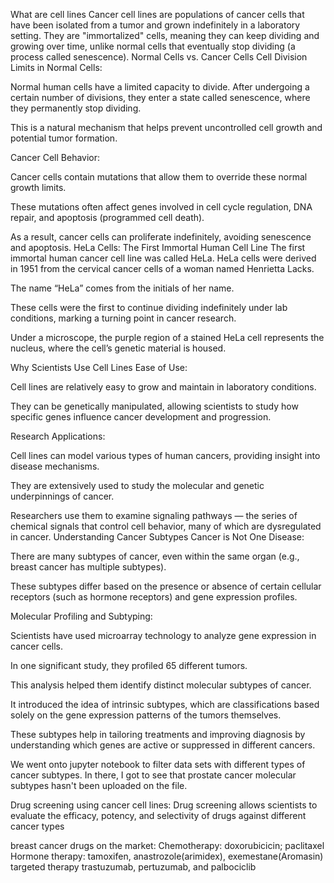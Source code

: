 What are cell lines
Cancer cell lines are populations of cancer cells that have been isolated from a tumor and grown indefinitely in a laboratory setting. They are "immortalized" cells, meaning they can keep dividing and growing over time, unlike normal cells that eventually stop dividing (a process called senescence).
Normal Cells vs. Cancer Cells
Cell Division Limits in Normal Cells:


Normal human cells have a limited capacity to divide.
After undergoing a certain number of divisions, they enter a state called senescence, where they permanently stop dividing.


This is a natural mechanism that helps prevent uncontrolled cell growth and potential tumor formation.


Cancer Cell Behavior:


Cancer cells contain mutations that allow them to override these normal growth limits.


These mutations often affect genes involved in cell cycle regulation, DNA repair, and apoptosis (programmed cell death).


As a result, cancer cells can proliferate indefinitely, avoiding senescence and apoptosis.
HeLa Cells: The First Immortal Human Cell Line
The first immortal human cancer cell line was called HeLa.
HeLa cells were derived in 1951 from the cervical cancer cells of a woman named Henrietta Lacks.


The name “HeLa” comes from the initials of her name.


These cells were the first to continue dividing indefinitely under lab conditions, marking a turning point in cancer research.


Under a microscope, the purple region of a stained HeLa cell represents the nucleus, where the cell’s genetic material is housed.


Why Scientists Use Cell Lines
Ease of Use:


Cell lines are relatively easy to grow and maintain in laboratory conditions.


They can be genetically manipulated, allowing scientists to study how specific genes influence cancer development and progression.


Research Applications:


Cell lines can model various types of human cancers, providing insight into disease mechanisms.


They are extensively used to study the molecular and genetic underpinnings of cancer.


Researchers use them to examine signaling pathways — the series of chemical signals that control cell behavior, many of which are dysregulated in cancer.
Understanding Cancer Subtypes
Cancer is Not One Disease:


There are many subtypes of cancer, even within the same organ (e.g., breast cancer has multiple subtypes).


These subtypes differ based on the presence or absence of certain cellular receptors (such as hormone receptors) and gene expression profiles.


Molecular Profiling and Subtyping:


Scientists have used microarray technology to analyze gene expression in cancer cells.


In one significant study, they profiled 65 different tumors.


This analysis helped them identify distinct molecular subtypes of cancer.


It introduced the idea of intrinsic subtypes, which are classifications based solely on the gene expression patterns of the tumors themselves.


These subtypes help in tailoring treatments and improving diagnosis by understanding which genes are active or suppressed in different cancers.

We went onto jupyter notebook to filter data sets with different types of cancer subtypes. In there, I got to see that prostate cancer molecular subtypes hasn't been uploaded on the file. 

Drug screening using cancer cell lines:
Drug screening allows scientists to evaluate the efficacy, potency, and selectivity of drugs against different cancer types

breast cancer drugs on the market:
Chemotherapy: doxorubicicin; paclitaxel
Hormone therapy: tamoxifen, anastrozole(arimidex), exemestane(Aromasin)
targeted therapy 
trastuzumab, pertuzumab, and palbociclib
